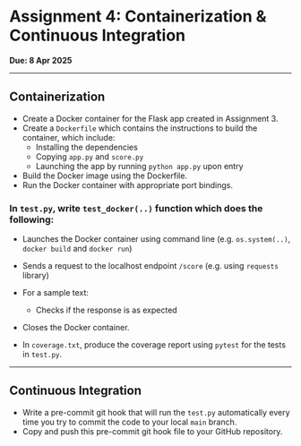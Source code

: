 # Assignment 4: Containerization & Continuous Integration  
**Due: 8 Apr 2025**

---

## Containerization

- Create a Docker container for the Flask app created in Assignment 3.
- Create a `Dockerfile` which contains the instructions to build the container, which include:
  - Installing the dependencies
  - Copying `app.py` and `score.py`
  - Launching the app by running `python app.py` upon entry
- Build the Docker image using the Dockerfile.
- Run the Docker container with appropriate port bindings.

### In `test.py`, write `test_docker(..)` function which does the following:
- Launches the Docker container using command line (e.g. `os.system(..)`, `docker build` and `docker run`)
- Sends a request to the localhost endpoint `/score` (e.g. using `requests` library)
- For a sample text:
  - Checks if the response is as expected
- Closes the Docker container.

- In `coverage.txt`, produce the coverage report using `pytest` for the tests in `test.py`.

---

## Continuous Integration

- Write a pre-commit git hook that will run the `test.py` automatically every time you try to commit the code to your local `main` branch.
- Copy and push this pre-commit git hook file to your GitHub repository.
